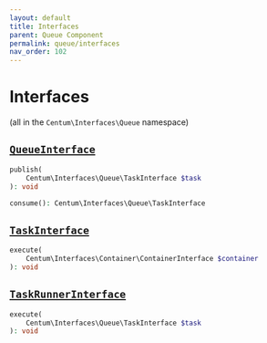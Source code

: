 ```yaml
---
layout: default
title: Interfaces
parent: Queue Component
permalink: queue/interfaces
nav_order: 102
---
```




# Interfaces

(all in the `Centum\Interfaces\Queue` namespace)



## [`QueueInterface`](https://github.com/SidRoberts/centum/blob/main/src/Interfaces/Queue/QueueInterface.php)

```php
publish(
    Centum\Interfaces\Queue\TaskInterface $task
): void
```

```php
consume(): Centum\Interfaces\Queue\TaskInterface
```



## [`TaskInterface`](https://github.com/SidRoberts/centum/blob/main/src/Interfaces/Queue/TaskInterface.php)

```php
execute(
    Centum\Interfaces\Container\ContainerInterface $container
): void
```



## [`TaskRunnerInterface`](https://github.com/SidRoberts/centum/blob/main/src/Interfaces/Queue/TaskRunnerInterface.php)

```php
execute(
    Centum\Interfaces\Queue\TaskInterface $task
): void
```
